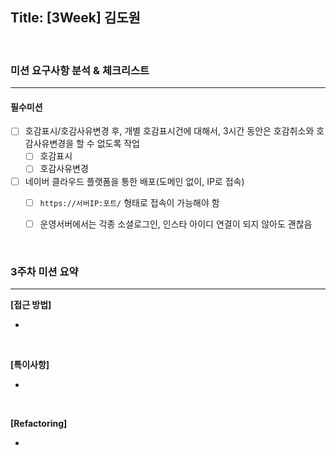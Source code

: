 ## Title: [3Week] 김도원

<br/>

### 미션 요구사항 분석 & 체크리스트

---

#### 필수미션

- [ ] 호감표시/호감사유변경 후, 개별 호감표시건에 대해서, 3시간 동안은 호감취소와 호감사유변경을 할 수 없도록 작업
    - [ ] 호감표시
    - [ ] 호감사유변경

- [ ] 네이버 클라우드 플랫폼을 통한 배포(도메인 없이, IP로 접속)
    - [ ] `https://서버IP:포트/` 형태로 접속이 가능해야 함
    - [ ] 운영서버에서는 각종 소셜로그인, 인스타 아이디 연결이 되지 않아도 괜찮음


<br/>

### 3주차 미션 요약

---

**[접근 방법]**



- 

<br/>

**[특이사항]**

- 

<br/>

**[Refactoring]**

- 